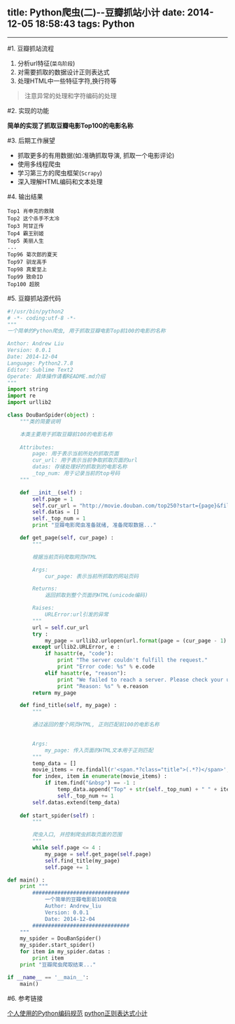 title: Python爬虫(二)--豆瓣抓站小计
date: 2014-12-05 18:58:43
tags: Python
---

---

#1. 豆瓣抓站流程

1. 分析url特征(`菜鸟阶段`)
2. 对需要抓取的数据设计正则表达式
3. 处理HTML中一些特征字符,换行符等

> 注意异常的处理和字符编码的处理

#2. 实现的功能

**简单的实现了抓取豆瓣电影Top100的电影名称**


#3. 后期工作展望

- 抓取更多的有用数据(如:准确抓取导演, 抓取一个电影评论)
- 使用多线程爬虫
- 学习第三方的爬虫框架(`Scrapy`)
- 深入理解HTML编码和文本处理

<!--more-->

#4. 输出结果

```
Top1 肖申克的救赎
Top2 这个杀手不太冷
Top3 阿甘正传
Top4 霸王别姬
Top5 美丽人生
...
Top96 菊次郎的夏天
Top97 驯龙高手
Top98 真爱至上
Top99 致命ID
Top100 超脱
```

#5. 豆瓣抓站源代码

```python
#!/usr/bin/python2
# -*- coding:utf-8 -*-
"""
一个简单的Python爬虫, 用于抓取豆瓣电影Top前100的电影的名称

Anthor: Andrew Liu
Version: 0.0.1
Date: 2014-12-04
Language: Python2.7.8
Editor: Sublime Text2
Operate: 具体操作请看README.md介绍
"""
import string
import re
import urllib2

class DouBanSpider(object) :
    """类的简要说明

    本类主要用于抓取豆瓣前100的电影名称
    
    Attributes:
        page: 用于表示当前所处的抓取页面
        cur_url: 用于表示当前争取抓取页面的url
        datas: 存储处理好的抓取到的电影名称
        _top_num: 用于记录当前的top号码
    """

    def __init__(self) :
        self.page = 1
        self.cur_url = "http://movie.douban.com/top250?start={page}&filter=&type="
        self.datas = []
        self._top_num = 1
        print "豆瓣电影爬虫准备就绪, 准备爬取数据..."

    def get_page(self, cur_page) :
        """

        根据当前页码爬取网页HTML

        Args: 
            cur_page: 表示当前所抓取的网站页码

        Returns:
            返回抓取到整个页面的HTML(unicode编码)

        Raises:
            URLError:url引发的异常
        """
        url = self.cur_url
        try :
            my_page = urllib2.urlopen(url.format(page = (cur_page - 1) * 25)).read().decode("utf-8")
        except urllib2.URLError, e :
            if hasattr(e, "code"):
                print "The server couldn't fulfill the request."
                print "Error code: %s" % e.code
            elif hasattr(e, "reason"):
                print "We failed to reach a server. Please check your url and read the Reason"
                print "Reason: %s" % e.reason
        return my_page

    def find_title(self, my_page) :
        """

        通过返回的整个网页HTML, 正则匹配前100的电影名称

        
        Args:
            my_page: 传入页面的HTML文本用于正则匹配
        """
        temp_data = []
        movie_items = re.findall(r'<span.*?class="title">(.*?)</span>', my_page, re.S)
        for index, item in enumerate(movie_items) :
            if item.find("&nbsp") == -1 :
                temp_data.append("Top" + str(self._top_num) + " " + item)
                self._top_num += 1
        self.datas.extend(temp_data)
    
    def start_spider(self) :
        """

        爬虫入口, 并控制爬虫抓取页面的范围
        """
        while self.page <= 4 :
            my_page = self.get_page(self.page)
            self.find_title(my_page)
            self.page += 1

def main() :
    print """
        ###############################
            一个简单的豆瓣电影前100爬虫
            Author: Andrew_liu
            Version: 0.0.1
            Date: 2014-12-04
        ###############################
    """
    my_spider = DouBanSpider()
    my_spider.start_spider()
    for item in my_spider.datas :
        print item
    print "豆瓣爬虫爬取结束..."

if __name__ == '__main__':
    main()
```

#6. 参考链接

[个人使用的Python编码规范](http://andrewliu.tk/2014/11/28/Python%E7%BC%96%E7%A0%81%E8%A7%84%E8%8C%83/)
[python正则表达式小计](http://andrewliu.tk/2014/10/26/2014-10-26-Python%E6%AD%A3%E5%88%99%E8%A1%A8%E8%BE%BE%E5%BC%8F/)


